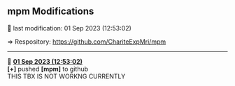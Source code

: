 ## **mpm Modifications**
 &#x1F535; last modification:   01 Sep 2023 (12:53:02)  
    
 &#8658; Respository: <a href= "https://github.com/ChariteExpMri/mpm">https://github.com/ChariteExpMri/mpm</a>  
    
    
    
------------------  
  &#x1F535;   <ins>**01 Sep 2023 (12:53:02)**</ins>  
  __[+]__ pushed __[mpm]__ to github  
  THIS TBX IS NOT WORKNG CURRENTLY  
<!---->

